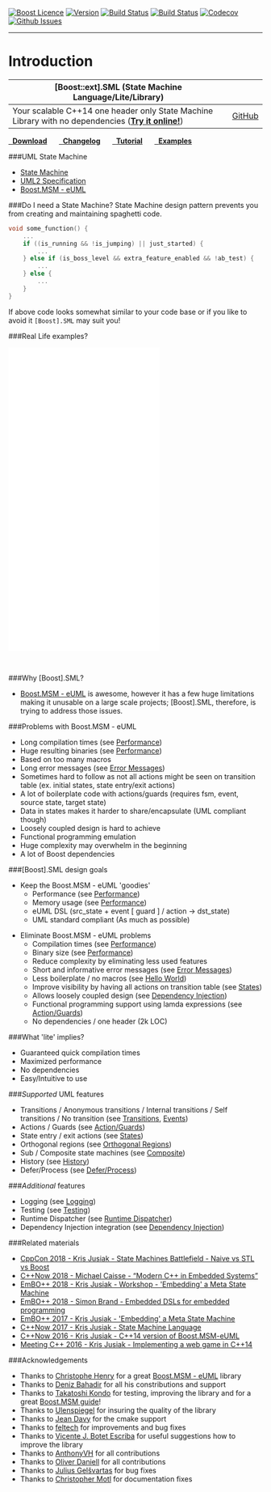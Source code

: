 <a href="http://www.boost.org/LICENSE_1_0.txt" target="_blank">![Boost Licence](http://img.shields.io/badge/license-boost-blue.svg)</a>
<a href="https://github.com/boost-ext/sml/releases" target="_blank">![Version](https://badge.fury.io/gh/boost-ext%2Fsml.svg)</a>
<a href="https://travis-ci.org/boost-ext/sml" target="_blank">![Build Status](https://img.shields.io/travis/boost-ext/sml/master.svg?label=linux/osx)</a>
<a href="https://ci.appveyor.com/project/boost-ext/sml" target="_blank">![Build Status](https://img.shields.io/appveyor/ci/boost-ext/sml/master.svg?label=windows)</a>
<a href="https://codecov.io/gh/boost-ext/sml" target="_blank">![Codecov](https://codecov.io/gh/boost-ext/sml/branch/master/graph/badge.svg)</a>
<a href="http://github.com/boost-ext/sml/issues" target="_blank">![Github Issues](https://img.shields.io/github/issues/boost-ext/sml.svg)</a>

---------------------------------------

Introduction
============

| **[Boost::ext].SML (State Machine Language/Lite/Library)** | |
| - | - |
| Your scalable C++14 one header only State Machine Library with no dependencies ([__Try it online!__](http://boost-ext.github.io/sml/examples/index.html#hello-world)) | <a class="github-button" href="https://github.com/boost-ext/sml" data-style="mega" data-count-href="/boost-ext/sml/stargazers" data-count-api="/repos/boost-ext/sml#stargazers_count" data-count-aria-label="# stargazers on GitHub" aria-label="Star boost-ext/sml on GitHub">GitHub</a> |

<div class="important">
<a href="https://github.com/boost-ext/sml/releases" class="btn btn-success" style="margin-bottom:8px;" role="button"><span class="fa fa-download"></span>&nbsp; <b>Download</b></a> &nbsp;&nbsp;&nbsp;&nbsp; <a href="CHANGELOG/index.html" class="btn btn-info" style="margin-bottom:8px;" role="button"><span class="fa fa-reorder"></span>&nbsp; <b>Changelog</b></a> &nbsp;&nbsp;&nbsp;&nbsp; <a href="tutorial/index.html" class="btn btn-warning" style="margin-bottom:8px;" role="button"><span class="fa fa-gear"></span>&nbsp; <b>Tutorial</b></a> &nbsp;&nbsp;&nbsp;&nbsp; <a href="examples/index.html" class="btn btn-danger" style="margin-bottom:8px;" role="button"><span class="fa fa-book"></span>&nbsp; <b>Examples</b></a>
</div>

###UML State Machine

* [State Machine](https://en.wikipedia.org/wiki/UML_state_machine)
* [UML2 Specification](http://www.omg.org/spec/UML/2.5)
* [Boost.MSM - eUML](http://www.boost.org/doc/libs/1_60_0/libs/msm/doc/HTML/ch03s04.html)

###Do I need a State Machine?
State Machine design pattern prevents you from creating and maintaining spaghetti code.

```cpp
void some_function() {
    ...
    if ((is_running && !is_jumping) || just_started) {
        ...
    } else if (is_boss_level && extra_feature_enabled && !ab_test) {
        ...
    } else {
        ...
    }
}
```

If above code looks somewhat similar to your code base or if you like
to avoid it `[Boost].SML` may suit you!

###Real Life examples?

![CPP(BTN)](Run_SDL2_Integration_Example|https://raw.githubusercontent.com/boost-ext/sml/master/example/sdl2.cpp)
![CPP(BTN)](Run_Plant_UML_Example|https://raw.githubusercontent.com/boost-ext/sml/master/example/plant_uml.cpp)
![CPP(BTN)](Run_Logging_Example|https://raw.githubusercontent.com/boost-ext/sml/master/example/logging.cpp)
![CPP(BTN)](Run_Testing_Example|https://raw.githubusercontent.com/boost-ext/sml/master/example/testing.cpp)

&nbsp;

###Why [Boost].SML?

* [Boost.MSM - eUML](http://www.boost.org/doc/libs/1_60_0/libs/msm/doc/HTML/ch03s04.html) is awesome, however it has a few huge limitations making it unusable on a large scale projects;
  [Boost].SML, therefore, is trying to address those issues.

###Problems with Boost.MSM - eUML

* Long compilation times (see [Performance](overview.md#performance))
* Huge resulting binaries (see [Performance](overview.md#performance))
* Based on too many macros
* Long error messages (see [Error Messages](overview.md#error-messages))
* Sometimes hard to follow as not all actions might be seen on transition table (ex. initial states, state entry/exit actions)
* A lot of boilerplate code with actions/guards (requires fsm, event, source state, target state)
* Data in states makes it harder to share/encapsulate (UML compliant though)
* Loosely coupled design is hard to achieve
* Functional programming emulation
* Huge complexity may overwhelm in the beginning
* A lot of Boost dependencies

###[Boost].SML design goals

* Keep the Boost.MSM - eUML 'goodies'
    * Performance (see [Performance](overview.md#performance))
    * Memory usage (see [Performance](overview.md#performance))
    * eUML DSL (src_state + event [ guard ] / action -> dst_state)
    * UML standard compliant (As much as possible)

>

* Eliminate Boost.MSM - eUML problems
    * Compilation times (see [Performance](overview.md#performance))
    * Binary size (see [Performance](overview.md#performance))
    * Reduce complexity by eliminating less used features
    * Short and informative error messages (see [Error Messages](overview.md#error-messages))
    * Less boilerplate / no macros (see [Hello World](examples.md#hello-world))
    * Improve visibility by having all actions on transition table (see [States](examples.md#states))
    * Allows loosely coupled design (see [Dependency Injection](examples.md#dependency-injection))
    * Functional programming support using lamda expressions (see [Action/Guards](examples.md#action-guards))
    * No dependencies / one header (2k LOC)

###What 'lite' implies?

* Guaranteed quick compilation times
* Maximized performance
* No dependencies
* Easy/Intuitive to use

###*Supported* UML features

* Transitions / Anonymous transitions / Internal transitions / Self transitions / No transition (see [Transitions](examples.md#transitions), [Events](examples.md#events))
* Actions / Guards (see [Action/Guards](examples.md#action-guards))
* State entry / exit actions (see [States](examples.md#states))
* Orthogonal regions (see [Orthogonal Regions](examples.md#orthogonal-regions))
* Sub / Composite state machines (see [Composite](examples.md#composite))
* History (see [History](examples.md#history))
* Defer/Process (see [Defer/Process](examples.md#deferprocess))

###*Additional* features

* Logging (see [Logging](examples.md#logging))
* Testing (see [Testing](examples.md#testing))
* Runtime Dispatcher (see [Runtime Dispatcher](examples.md#runtime-dispatcher))
* Dependency Injection integration (see [Dependency Injection](examples.md#dependency-injection))

###Related materials

* [CppCon 2018 - Kris Jusiak - State Machines Battlefield - Naive vs STL vs Boost](https://www.youtube.com/watch?v=yZVby-PuXM0)
* [C++Now 2018 - Michael Caisse - “Modern C++ in Embedded Systems”](https://youtu.be/c9Xt6Me3mJ4?t=4378)
* [EmBO++ 2018 - Kris Jusiak - Workshop - 'Embedding' a Meta State Machine](http://boost-ext.github.io/sml/embo-2018)
* [EmBO++ 2018 - Simon Brand - Embedded DSLs for embedded programming](https://youtu.be/YQoXjqm2hiE?t=705)
* [EmBO++ 2017 - Kris Jusiak - 'Embedding' a Meta State Machine](http://boost-ext.github.io/sml/embo-2017)
* [C++Now 2017 - Kris Jusiak - State Machine Language](https://www.youtube.com/watch?v=Lg3tIact5Fw)
* [C++Now 2016 - Kris Jusiak - C++14 version of Boost.MSM-eUML](https://www.youtube.com/watch?v=j0J33BnIjnU)
* [Meeting C++ 2016 - Kris Jusiak - Implementing a web game in C++14](https://www.youtube.com/watch?v=8gRHHIjx4oE)

###Acknowledgements
* Thanks to [Christophe Henry](https://github.com/henry-ch) for a great [Boost.MSM - eUML](http://www.boost.org/doc/libs/1_60_0/libs/msm/doc/HTML/ch03s04.html) library
* Thanks to [Deniz Bahadir](https://github.com/Bagira80) for all his constributions and support
* Thanks to [Takatoshi Kondo](https://github.com/redboltz) for testing, improving the library and for a great [Boost.MSM guide](http://redboltz.wikidot.com)!
* Thanks to [Ulenspiegel](https://github.com/Ulenspiegel) for insuring the quality of the library
* Thanks to [Jean Davy](https://github.com/splitsen) for the cmake support
* Thanks to [feltech](https://github.com/feltech) for improvements and bug fixes
* Thanks to [Vicente J. Botet Escriba](https://github.com/viboes) for useful suggestions how to improve the library
* Thanks to [AnthonyVH](https://github.com/AnthonyVH) for all contributions
* Thanks to [Oliver Daniell](https://github.com/oliverdaniell) for all contributions
* Thanks to [Julius Gelšvartas](https://github.com/JuliusGel) for bug fixes
* Thanks to [Christopher Motl](https://github.com/cmotl) for documentation fixes

